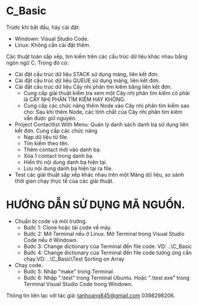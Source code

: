 # C_Basic
Trước khi bắt đầu, hãy cài đặt: 
  + Windown: Visual Studio Code.
  + Linux: Không cần cài đặt thêm.

Các thuật toán sắp xếp, tìm kiếm trên các cấu trúc dữ liệu khác nhau bằng ngôn ngữ C. Trong đó có:
- Cài đặt cấu trúc dữ liệu STACK sử dụng mảng, liên kết đơn.
- Cài đặt cấu trúc dữ liệu QUEUE sử dụng mảng, liên kết đơn.
- Cài đặt cấu trúc dữ liệu Cây nhị phân tìm kiếm bằng liên kết đơn.
  + Cung cấp giải thuật kiểm tra xem một Cây nhị phân tìm kiếm có phải là CÂY NHỊ PHÂN TÌM KIẾM HAY KHÔNG.
  + Cung cấp các chức năng thêm Node vào Cây nhị phân tìm kiếm sao cho: Sau khi thêm Node, các tính chất của Cây nhị phân tìm kiêm vẫn được giữ nguyên.
- Project Contactlist With Menu: Quản lý danh sách danh bạ sử dụng liên kết đơn. Cung cấp các chức năng
  + Nạp dữ liệu từ file.
  + Tìm kiếm theo tên.
  + Thêm contact mới vào danh bạ.
  + Xóa 1 contact trong danh bạ.
  + Hiển thị nội dung danh bạ hiện tại.
  + Lưu nội dung danh bạ hiện tại ra file.
- Test các giải thuật sắp xếp khác nhau trên một Mảng dữ liệu, so sánh thời gian chạy thực tế của các giải thuật.

# HƯỚNG DẪN SỬ DỤNG MÃ NGUỒN.
- Chuẩn bị code và môi trường.
  + Bước 1: Clone hoặc tải code về máy.
  + Bước 2: Mở Terminal nếu ở Linux. Mở Terminal trong Visual Studio Code nếu ở Windown.
  + Bước 3: Change dictionary của Terminal đến file code. VD: \..\C_Basic
  + Bước 4: Change dictionary của Terminal đến file code tương ứng cần chạy.VD: \..\C_Basic\Test Sorting on Array
- Chạy code.
  + Bước 5: Nhập "make" trong Terminal.
  + Bước 6: Nhập ".\test" trong Terminal Ubuntu. Hoặc ".\test.exe" trong Terminal Visual Studio Code trong Windown.

Thông tin liên lạc với tác giả: tanhoang845@gmail.com 0398298206.

